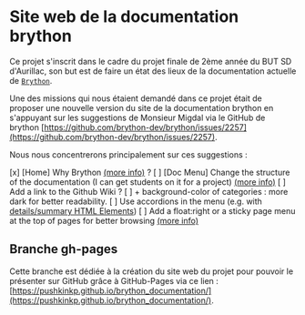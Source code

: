 # Site web de la documentation brython

Ce projet s'inscrit dans le cadre du projet finale de 2ème année du BUT SD d'Aurillac, son but est de faire un état des lieux de la documentation actuelle de [`Brython`](https://brython.info/index.html).

Une des missions qui nous étaient demandé dans ce projet était de proposer une nouvelle version du site de la documentation brython en s'appuyant sur les suggestions de Monsieur Migdal via le GitHub de brython [https://github.com/brython-dev/brython/issues/2257](https://github.com/brython-dev/brython/issues/2257).

Nous nous concentrerons principalement sur ces suggestions :

[x] [Home] Why Brython [(more info)](https://github.com/brython-dev/brython/issues/2257#issuecomment-1751726944) ?
[ ] [Doc Menu] Change the structure of the documentation (I can get students on it for a project) [(more info)](https://groups.google.com/g/brython/c/9B_I9K7NGDA/m/qPo_4VRAAQAJ)
[ ] Add a link to the Github Wiki ?
[ ] + background-color of categories : more dark for better readability.
[ ] Use accordions in the menu (e.g. with [details/summary HTML Elements](https://developer.mozilla.org/en-US/docs/Web/HTML/Element/details))
[ ] Add a float:right or a sticky page menu at the top of pages for better browsing [(more info)](https://github.com/brython-dev/brython/issues/2257#issuecomment-1749373808)

## Branche gh-pages

Cette branche est dédiée à la création du site web du projet pour pouvoir le présenter sur GitHub grâce à GitHub-Pages via ce lien : [https://pushkinkp.github.io/brython_documentation/](https://pushkinkp.github.io/brython_documentation/).
